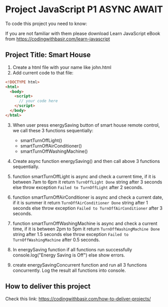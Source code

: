 # Project JavaScript P1 ASYNC AWAIT

To code this project you need to know:

If you are not familiar with them please download Learn JavaScript eBook from https://codingwithbasir.com/learn-javascript

## Project Title: Smart House

1. Create a html file with your name like john.html
2. Add current code to that file:

```html
<!DOCTYPE html>
<html>
  <body>
    <script>
      // your code here
    </script>
  </body>
</html>
```

3. When user press energySaving button of smart house remote control, we call these 3 functions sequentially:

   - smartTurnOffLight()
   - smartTurnOffAirConditioner()
   - smartTurnOffWashingMachine()

4. Create async function energySaving() and then call above 3 functions sequentially.

5. function smartTurnOffLight is async and check a current time, if it is between 7am to 6pm it return `TurnOffLight Done` string after 3 seconds else throw exception `Failed to TurnOffLight` after 2 seconds.

6. function smartTurnOffAirConditioner is async and check a current date, if it is summer it return `TurnOffAirConditioner Done` string after 1 seconds else throw exception `Failed to TurnOffAirConditioner` after 3 seconds.

7. function smartTurnOffWashingMachine is async and check a current time, if it is between 2pm to 5pm it return `TurnOffWashingMachine Done` string after 1.5 seconds else throw exception `Failed to TurnOffWashingMachine` after 0.5 seconds.

8. In energySaving function if all functions run successfully console.log("Energy Saving is Off") else show errors.

9. create energySavingConcurrent function and run all 3 functions concurrently. Log the result all functions into console.

## How to deliver this project

Check this link: https://codingwithbasir.com/how-to-deliver-projects/
